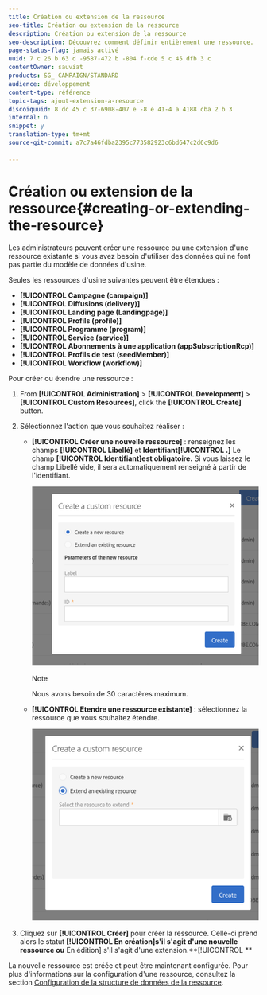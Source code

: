 ```yaml
---
title: Création ou extension de la ressource
seo-title: Création ou extension de la ressource
description: Création ou extension de la ressource
seo-description: Découvrez comment définir entièrement une ressource.
page-status-flag: jamais activé
uuid: 7 c 26 b 63 d -9587-472 b -804 f-cde 5 c 45 dfb 3 c
contentOwner: sauviat
products: SG_ CAMPAIGN/STANDARD
audience: développement
content-type: référence
topic-tags: ajout-extension-a-resource
discoiquuid: 8 dc 45 c 37-6908-407 e -8 e 41-4 a 4188 cba 2 b 3
internal: n
snippet: y
translation-type: tm+mt
source-git-commit: a7c7a46fdba2395c773582923c6bd647c2d6c9d6

---
```



# Création ou extension de la ressource{#creating-or-extending-the-resource}

Les administrateurs peuvent créer une ressource ou une extension d'une ressource existante si vous avez besoin d'utiliser des données qui ne font pas partie du modèle de données d'usine.

Seules les ressources d'usine suivantes peuvent être étendues :

* **[!UICONTROL Campagne (campaign)]**
* **[!UICONTROL Diffusions (delivery)]**
* **[!UICONTROL Landing page (Landingpage)]**
* **[!UICONTROL Profils (profile)]**
* **[!UICONTROL Programme (program)]**
* **[!UICONTROL Service (service)]**
* **[!UICONTROL Abonnements à une application (appSubscriptionRcp)]**
* **[!UICONTROL Profils de test (seedMember)]**
* **[!UICONTROL Workflow (workflow)]**

Pour créer ou étendre une ressource :

1. From **[!UICONTROL Administration]** &gt; **[!UICONTROL Development]** &gt; **[!UICONTROL Custom Resources]**, click the **[!UICONTROL Create]** button.
1. Sélectionnez l'action que vous souhaitez réaliser :

   * **[!UICONTROL Créer une nouvelle ressource]** : renseignez les champs **[!UICONTROL Libellé]** et **Identifiant[!UICONTROL .]** Le champ **[!UICONTROL Identifiant]est obligatoire.** Si vous laissez le champ Libellé vide, il sera automatiquement renseigné à partir de l'identifiant.

      ![](assets/schema_extension_2.png)

      >[!NOTE]
      >
      >Nous avons besoin de 30 caractères maximum.

   * **[!UICONTROL Etendre une ressource existante]** : sélectionnez la ressource que vous souhaitez étendre.

      ![](assets/schema_extension_10.png)

1. Cliquez sur **[!UICONTROL Créer]** pour créer la ressource. Celle-ci prend alors le statut **[!UICONTROL En création]s'il s'agit d'une nouvelle ressource ou** En édition] s'il s'agit d'une extension.**[!UICONTROL **

La nouvelle ressource est créée et peut être maintenant configurée. Pour plus d'informations sur la configuration d'une ressource, consultez la section [Configuration de la structure de données de la ressource](../../developing/using/configuring-the-resource-s-data-structure.md).
